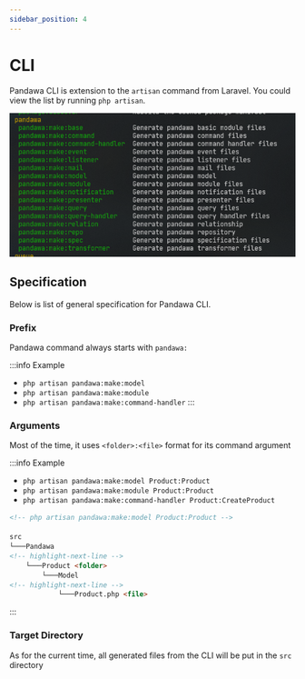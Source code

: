 ```yaml
---
sidebar_position: 4
---
```


# CLI

Pandawa CLI is extension to the `artisan` command from Laravel. You could view the list by running `php artisan`.

![CLI View](/img/tutorial/pandawa_cli.png)

## Specification

Below is list of general specification for Pandawa CLI.

### Prefix

Pandawa command always starts with `pandawa:`

:::info Example
- `php artisan pandawa:make:model`
- `php artisan pandawa:make:module`
- `php artisan pandawa:make:command-handler`
:::

### Arguments

Most of the time, it uses `<folder>:<file>` format for its command argument

:::info Example
- `php artisan pandawa:make:model Product:Product`
- `php artisan pandawa:make:module Product:Product`
- `php artisan pandawa:make:command-handler Product:CreateProduct`

```html
<!-- php artisan pandawa:make:model Product:Product -->

src
└───Pandawa
<!-- highlight-next-line -->
    └───Product <folder>
        └───Model
<!-- highlight-next-line -->
            └───Product.php <file>
```
:::

### Target Directory

As for the current time, all generated files from the CLI will be put in the `src` directory